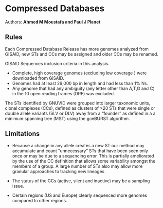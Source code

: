 # Compressed Databases
Authors: **Ahmed M Moustafa and Paul J Planet**

## Rules

Each Compressed Database Release has more genomes analyzed from GISAID, new STs and CCs may be assigned and older CCs may be renamed.


GISAID Sequences inclusion criteria in this analysis.
  - Complete, high coverage genomes (excluding low coverage ) were downloaded from GISAID.
  - Genomes had at least 29,000 bp in length and had less than 1% Ns.
  - Any genome that had any ambiguity (any letter other than A,T,G and C) in the 10 open reading frames (ORF) was excluded.

The STs identified by GNUVID were grouped into larger taxonomic units, clonal complexes (CCs), defined as clusters of >20 STs that were single or double allele variants (SLV or DLV) away from a “founder” as defined in a a minimum spanning tree (MST) using the goeBURST algorithm.

## Limitations

- Because a change in any allele creates a new ST our method may accumulate and count “unnecessary” STs that have been seen only once or may be due to a sequencing error. This is partially ameliorated by the use of the CC definition that allows some variability amongst the members of a group. A large number of STs also may allow more granular approaches to tracking new lineages.

- The status of the CCs (active, silent and inactive) may be a sampling issue.

- Certain regions (US and Europe) clearly sequenced more genomes compared to other regions.
